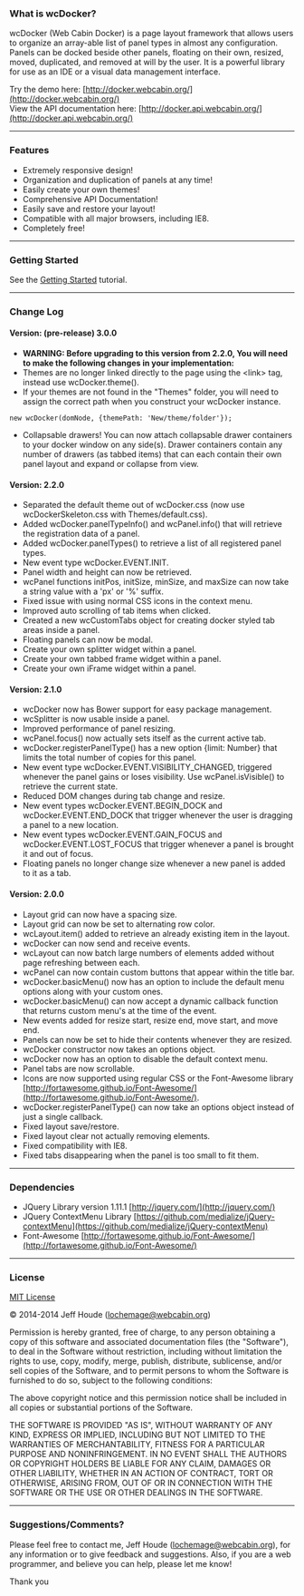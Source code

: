 ### What is wcDocker? ###

wcDocker (Web Cabin Docker) is a page layout framework that allows users to organize an array-able list of panel types in almost any configuration. Panels can be docked beside other panels, floating on their own, resized, moved, duplicated, and removed at will by the user. It is a powerful library for use as an IDE or a visual data management interface.

Try the demo here:  [http://docker.webcabin.org/](http://docker.webcabin.org/)  
View the API documentation here: [http://docker.api.webcabin.org/](http://docker.api.webcabin.org/)

****
### Features ###
* Extremely responsive design!
* Organization and duplication of panels at any time!
* Easily create your own themes!
* Comprehensive API Documentation!
* Easily save and restore your layout!
* Compatible with all major browsers, including IE8.
* Completely free!

****
### Getting Started ###
See the [Getting Started](http://docker.api.webcabin.org/tutorial-1.0-getting-started.html) tutorial.

****
### Change Log ###
#### Version: (pre-release) 3.0.0 ####
- **WARNING: Before upgrading to this version from 2.2.0, You will need to make the following changes in your implementation:**
 - Themes are no longer linked directly to the page using the &lt;link&gt; tag, instead use wcDocker.theme().
 - If your themes are not found in the "Themes" folder, you will need to assign the correct path when you construct your wcDocker instance.
 ```
 new wcDocker(domNode, {themePath: 'New/theme/folder'});
 ```
- Collapsable drawers! You can now attach collapsable drawer containers to your docker window on any side(s). Drawer containers contain any number of drawers (as tabbed items) that can each contain their own panel layout and expand or collapse from view.

#### Version: 2.2.0 ####
- Separated the default theme out of wcDocker.css (now use wcDockerSkeleton.css with Themes/default.css).
- Added wcDocker.panelTypeInfo() and wcPanel.info() that will retrieve the registration data of a panel.
- Added wcDocker.panelTypes() to retrieve a list of all registered panel types.
- New event type wcDocker.EVENT.INIT.
- Panel width and height can now be retrieved.
- wcPanel functions initPos, initSize, minSize, and maxSize can now take a string value with a 'px' or '%' suffix.
- Fixed issue with using normal CSS icons in the context menu.
- Improved auto scrolling of tab items when clicked.
- Created a new wcCustomTabs object for creating docker styled tab areas inside a panel.
- Floating panels can now be modal.
- Create your own splitter widget within a panel.
- Create your own tabbed frame widget within a panel.
- Create your own iFrame widget within a panel.

#### Version: 2.1.0 ####
- wcDocker now has Bower support for easy package management.
- wcSplitter is now usable inside a panel.
- Improved performance of panel resizing.
- wcPanel.focus() now actually sets itself as the current active tab.
- wcDocker.registerPanelType() has a new option {limit: Number} that limits the total number of copies for this panel.
- New event type wcDocker.EVENT.VISIBILITY_CHANGED, triggered whenever the panel gains or loses visibility.  Use wcPanel.isVisible() to retrieve the current state.
- Reduced DOM changes during tab change and resize.
- New event types wcDocker.EVENT.BEGIN_DOCK and wcDocker.EVENT.END_DOCK that trigger whenever the user is dragging a panel to a new location.
- New event types wcDocker.EVENT.GAIN_FOCUS and wcDocker.EVENT.LOST_FOCUS that trigger whenever a panel is brought it and out of focus.
- Floating panels no longer change size whenever a new panel is added to it as a tab.

#### Version: 2.0.0 ####
- Layout grid can now have a spacing size.
- Layout grid can now be set to alternating row color.
- wcLayout.item() added to retrieve an already existing item in the layout.
- wcDocker can now send and receive events.
- wcLayout can now batch large numbers of elements added without page refreshing between each.
- wcPanel can now contain custom buttons that appear within the title bar.
- wcDocker.basicMenu() now has an option to include the default menu options along with your custom ones.
- wcDocker.basicMenu() can now accept a dynamic callback function that returns custom menu's at the time of the event.
- New events added for resize start, resize end, move start, and move end.
- Panels can now be set to hide their contents whenever they are resized.
- wcDocker constructor now takes an options object.
- wcDocker now has an option to disable the default context menu.
- Panel tabs are now scrollable.
- Icons are now supported using regular CSS or the Font-Awesome library [http://fortawesome.github.io/Font-Awesome/](http://fortawesome.github.io/Font-Awesome/).
- wcDocker.registerPanelType() can now take an options object instead of just a single callback.
- Fixed layout save/restore.
- Fixed layout clear not actually removing elements.
- Fixed compatibility with IE8.
- Fixed tabs disappearing when the panel is too small to fit them.

****
### Dependencies ###

* JQuery Library version 1.11.1 [http://jquery.com/](http://jquery.com/)
* JQuery ContextMenu Library [https://github.com/medialize/jQuery-contextMenu](https://github.com/medialize/jQuery-contextMenu)
* Font-Awesome [http://fortawesome.github.io/Font-Awesome/](http://fortawesome.github.io/Font-Awesome/)

****
### License ###

[MIT License](http://www.opensource.org/licenses/mit-license.php)

&copy; 2014-2014 Jeff Houde ([lochemage@webcabin.org](mailto:lochemage@webcabin.org))

Permission is hereby granted, free of charge, to any person obtaining a copy of this software and associated documentation files (the "Software"), to deal in the Software without restriction, including without limitation the rights to use, copy, modify, merge, publish, distribute, sublicense, and/or sell copies of the Software, and to permit persons to whom the Software is furnished to do so, subject to the following conditions:

The above copyright notice and this permission notice shall be included in all copies or substantial portions of the Software.

THE SOFTWARE IS PROVIDED "AS IS", WITHOUT WARRANTY OF ANY KIND, EXPRESS OR IMPLIED, INCLUDING BUT NOT LIMITED TO THE WARRANTIES OF MERCHANTABILITY, FITNESS FOR A PARTICULAR PURPOSE AND NONINFRINGEMENT. IN NO EVENT SHALL THE AUTHORS OR COPYRIGHT HOLDERS BE LIABLE FOR ANY CLAIM, DAMAGES OR OTHER LIABILITY, WHETHER IN AN ACTION OF CONTRACT, TORT OR OTHERWISE, ARISING FROM, OUT OF OR IN CONNECTION WITH THE SOFTWARE OR THE USE OR OTHER DEALINGS IN THE SOFTWARE.

****
### Suggestions/Comments? ###
Please feel free to contact me, Jeff Houde ([lochemage@webcabin.org](mailto:lochemage@webcabin.org)), for any information or to give feedback and suggestions.  Also, if you are a web programmer, and believe you can help, please let me know!

Thank you
